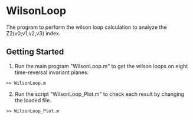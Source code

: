 # WilsonLoop
The program to perform the wilson loop calculation to analyze the Z2(v0;v1,v2,v3) index. 

## Getting Started
1) Run the main program "WilsonLoop.m" to get the wilson loops on eight time-reversal invariant planes. 
```
>> WilsonLoop.m
```
2) Run the script "WilsonLoop_Plot.m" to check each result by changing the loaded file. 
```
>> WilsonLoop_Plot.m
```
